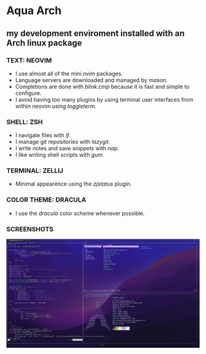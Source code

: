 # Aqua Arch
## my development enviroment installed with an Arch linux package

### TEXT: NEOVIM
 - I use almost all of the *mini.nvim* packages.
 - Language servers are downloaded and managed by *mason*.
 - Completions are done with *blink.cmp* because it is fast and simple to configure.
 - I avoid having too many plugins by using terminal user interfaces from within neovim using *toggleterm*.

### SHELL: ZSH
 - I navigate files with *lf*.
 - I manage git repositories with *lazygit*.
 - I write notes and save snippets with *nap*.
 - I like writing shell scripts with *gum*.

### TERMINAL: ZELLIJ
 - Minimal appearence using the *zjstatus* plugin.

### COLOR THEME: DRACULA
 - I use the *dracula* color scheme whenever possible.

### SCREENSHOTS
![screenshot](2024-10-14_20-44.png)
